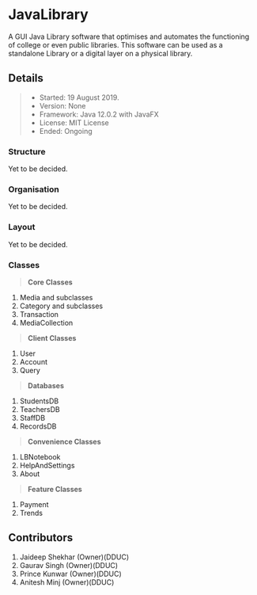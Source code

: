 # JavaLibrary

A GUI Java Library software that optimises and automates the functioning of college or even public libraries.
This software can be used as a standalone Library or a digital layer on a physical library.

Details
--------------------------------------
  >* Started: 19 August 2019.
  >* Version: None
  >* Framework: Java 12.0.2 with JavaFX
  >* License: MIT License
  >* Ended: Ongoing

### Structure
Yet to be decided.

### Organisation
Yet to be decided.

### Layout
Yet to be decided.

### Classes

> __Core Classes__
  1) Media and subclasses
  2) Category and subclasses
  2) Transaction
  4) MediaCollection
> __Client Classes__
  1) User
  2) Account
  3) Query
> __Databases__
  1) StudentsDB
  2) TeachersDB
  3) StaffDB
  4) RecordsDB
> __Convenience Classes__
  1) LBNotebook
  2) HelpAndSettings
  3) About
> __Feature Classes__
  1) Payment
  2) Trends

Contributors
--------------------
  1) Jaideep Shekhar (Owner)(DDUC)
  2) Gaurav Singh    (Owner)(DDUC)
  3) Prince Kunwar   (Owner)(DDUC)
  4) Anitesh Minj    (Owner)(DDUC)
